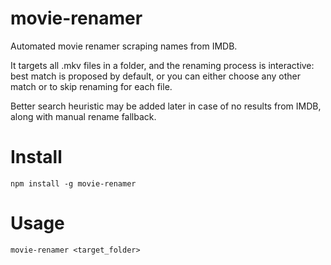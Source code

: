# movie-renamer
Automated movie renamer scraping names from IMDB.

It targets all .mkv files in a folder, and the renaming process is interactive: best match is proposed by default, or you can either choose any other match or to skip renaming for each file.

Better search heuristic may be added later in case of no results from IMDB, along with manual rename fallback.

# Install
```
npm install -g movie-renamer
```

# Usage
```
movie-renamer <target_folder>
```
